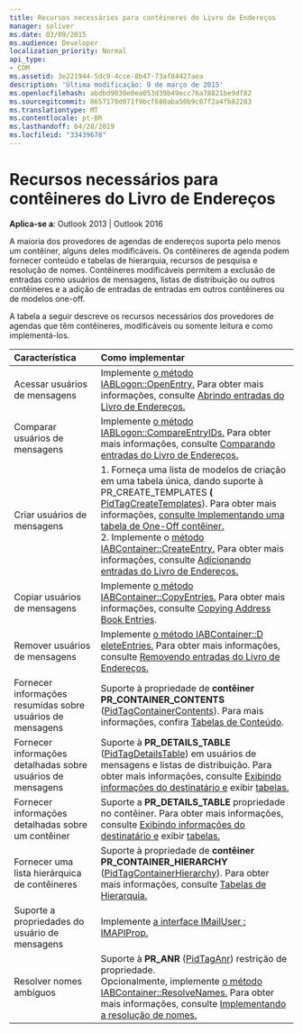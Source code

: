 ```yaml
---
title: Recursos necessários para contêineres do Livro de Endereços
manager: soliver
ms.date: 03/09/2015
ms.audience: Developer
localization_priority: Normal
api_type:
- COM
ms.assetid: 3e221944-5dc9-4cce-8b47-73af84427aea
description: 'Última modificação: 9 de março de 2015'
ms.openlocfilehash: abdbd9030e0ea053d39b49ecc76a78821be9df82
ms.sourcegitcommit: 8657170d071f9bcf680aba50b9c07f2a4fb82283
ms.translationtype: MT
ms.contentlocale: pt-BR
ms.lasthandoff: 04/28/2019
ms.locfileid: "33439678"
---
```

# <a name="required-features-for-address-book-containers"></a>Recursos necessários para contêineres do Livro de Endereços

  
  
**Aplica-se a**: Outlook 2013 | Outlook 2016 
  
A maioria dos provedores de agendas de endereços suporta pelo menos um contêiner, alguns deles modificáveis. Os contêineres de agenda podem fornecer conteúdo e tabelas de hierarquia, recursos de pesquisa e resolução de nomes. Contêineres modificáveis permitem a exclusão de entradas como usuários de mensagens, listas de distribuição ou outros contêineres e a adição de entradas de entradas em outros contêineres ou de modelos one-off.
  
A tabela a seguir descreve os recursos necessários dos provedores de agendas que têm contêineres, modificáveis ou somente leitura e como implementá-los.
  
|**Característica**|**Como implementar**|
|:-----|:-----|
|Acessar usuários de mensagens  <br/> |Implemente [o método IABLogon::OpenEntry.](iablogon-openentry.md) Para obter mais informações, consulte [Abrindo entradas do Livro de Endereços.](opening-address-book-entries.md)  <br/> |
|Comparar usuários de mensagens  <br/> |Implemente [o método IABLogon::CompareEntryIDs.](iablogon-compareentryids.md) Para obter mais informações, consulte [Comparando entradas do Livro de Endereços.](comparing-address-book-entries.md)  <br/> |
|Criar usuários de mensagens  <br/> |1. Forneça uma lista de modelos de criação em uma tabela única, dando suporte à PR_CREATE_TEMPLATES **(** [PidTagCreateTemplates](pidtagcreatetemplates-canonical-property.md)). Para obter mais informações, [consulte Implementando uma tabela de One-Off contêiner.](implementing-a-container-one-off-table.md)  <br/> 2. Implemente o [método IABContainer::CreateEntry.](iabcontainer-createentry.md) Para obter mais informações, consulte [Adicionando entradas do Livro de Endereços.](adding-address-book-entries.md)  <br/> |
|Copiar usuários de mensagens  <br/> |Implemente [o método IABContainer::CopyEntries.](iabcontainer-copyentries.md) Para obter mais informações, consulte [Copying Address Book Entries](copying-address-book-entries.md).  <br/> |
|Remover usuários de mensagens  <br/> |Implemente [o método IABContainer::D eleteEntries.](iabcontainer-deleteentries.md) Para obter mais informações, consulte [Removendo entradas do Livro de Endereços.](removing-address-book-entries.md)  <br/> |
|Fornecer informações resumidas sobre usuários de mensagens  <br/> |Suporte à propriedade de **contêiner PR_CONTAINER_CONTENTS** ([PidTagContainerContents](pidtagcontainercontents-canonical-property.md)). Para mais informações, confira [Tabelas de Conteúdo](contents-tables.md).  <br/> |
|Fornecer informações detalhadas sobre usuários de mensagens  <br/> |Suporte à **PR_DETAILS_TABLE** ([PidTagDetailsTable](pidtagdetailstable-canonical-property.md)) em usuários de mensagens e listas de distribuição. Para obter mais informações, consulte [Exibindo informações do destinatário e](displaying-recipient-information.md) exibir [tabelas.](display-tables.md)  <br/> |
|Fornecer informações detalhadas sobre um contêiner  <br/> |Suporte a **PR_DETAILS_TABLE** propriedade no contêiner. Para obter mais informações, consulte [Exibindo informações do destinatário e](displaying-recipient-information.md) exibir [tabelas.](display-tables.md)  <br/> |
|Fornecer uma lista hierárquica de contêineres  <br/> |Suporte à propriedade de **contêiner PR_CONTAINER_HIERARCHY** ([PidTagContainerHierarchy](pidtagcontainerhierarchy-canonical-property.md)). Para obter mais informações, consulte [Tabelas de Hierarquia.](hierarchy-tables.md)  <br/> |
|Suporte a propriedades do usuário de mensagens  <br/> |Implemente [a interface IMailUser : IMAPIProp.](imailuserimapiprop.md)  <br/> |
|Resolver nomes ambíguos  <br/> | Suporte à **PR_ANR** ([PidTagAnr](pidtaganr-canonical-property.md)) restrição de propriedade.  <br/>  Opcionalmente, implemente [o método IABContainer::ResolveNames.](iabcontainer-resolvenames.md) Para obter mais informações, consulte [Implementando a resolução de nomes.](implementing-name-resolution.md)  <br/> |
   

